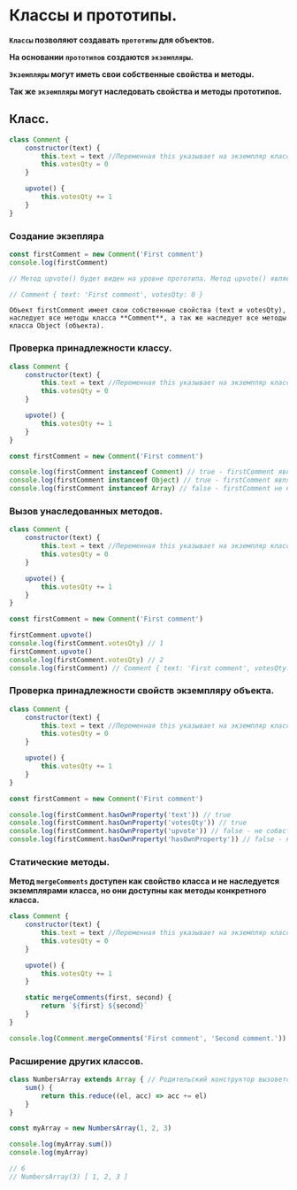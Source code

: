 # Классы и прототипы.

**`Классы` позволяют создавать `прототипы` для объектов.**

**На основании `прототипов` создаются `экземпляры`.**

**`Экземпляры` могут иметь свои собственные свойства и методы.**

**Так же `экземпляры` могут наследовать свойства и методы прототипов.**

## Класс.

```JavaScript
class Comment {
	constructor(text) {
		this.text = text //Переменная this указывает на экземпляр класса.
		this.votesQty = 0
	}

	upvote() {
		this.votesQty += 1
	}
}
```

### Создание экзепляра

```JavaScript
const firstComment = new Comment('First comment')
console.log(firstComment)

// Метод upvote() будет виден на уровне прототипа. Метод upvote() является унаследованным методом родительского класса Comment.

// Comment { text: 'First comment', votesQty: 0 }
```

`Объект firstComment имеет свои собственные свойства (text и votesQty), наследует все методы класса **Comment**, а так же наследует все методы класса Object (объекта).`

### Проверка принадлежности классу.

```JavaScript
class Comment {
	constructor(text) {
		this.text = text //Переменная this указывает на экземпляр класса.
		this.votesQty = 0
	}

	upvote() {
		this.votesQty += 1
	}
}

const firstComment = new Comment('First comment')

console.log(firstComment instanceof Comment) // true - firstComment является экземпляром Comment.
console.log(firstComment instanceof Object) // true - firstComment является экземпляром Object.
console.log(firstComment instanceof Array) // false - firstComment не наследует методы массивов.
```

### Вызов унаследованных методов.

```JavaScript
class Comment {
	constructor(text) {
		this.text = text //Переменная this указывает на экземпляр класса.
		this.votesQty = 0
	}

	upvote() {
		this.votesQty += 1
	}
}

const firstComment = new Comment('First comment')

firstComment.upvote()
console.log(firstComment.votesQty) // 1
firstComment.upvote()
console.log(firstComment.votesQty) // 2
console.log(firstComment) // Comment { text: 'First comment', votesQty: 2 }
```

### Проверка принадлежности свойств экземпляру объекта.

```JavaScript
class Comment {
	constructor(text) {
		this.text = text //Переменная this указывает на экземпляр класса.
		this.votesQty = 0
	}

	upvote() {
		this.votesQty += 1
	}
}

const firstComment = new Comment('First comment')

console.log(firstComment.hasOwnProperty('text')) // true
console.log(firstComment.hasOwnProperty('votesQty')) // true
console.log(firstComment.hasOwnProperty('upvote')) // false - не собвственный метод объекта firstComment, метод наследуется от родительского класса Comment.
console.log(firstComment.hasOwnProperty('hasOwnProperty')) // false - не собвственное свойство объекта firstComment, hasOwnProperty - на следуется от класса Object.
```

### Статические методы.

**Метод `mergeComments` доступен как свойство класса и не наследуется экземплярами класса, но они доступны как методы конкретного класса.**

```JavaScript
class Comment {
	constructor(text) {
		this.text = text //Переменная this указывает на экземпляр класса.
		this.votesQty = 0
	}

	upvote() {
		this.votesQty += 1
	}

	static mergeComments(first, second) {
		return `${first} ${second}`
	}
}

console.log(Comment.mergeComments('First comment', 'Second comment.')) // First comment Second comment.
```

### Расширение других классов.

```JavaScript
class NumbersArray extends Array { // Родительский конструктор вызовется автоматически.
	sum() {
		return this.reduce((el, acc) => acc += el)
	}
}

const myArray = new NumbersArray(1, 2, 3)

console.log(myArray.sum())
console.log(myArray)

// 6
// NumbersArray(3) [ 1, 2, 3 ]
```
